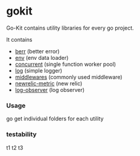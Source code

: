 # gokit

Go-Kit contains utility libraries for every go project. 

It contains 

- [berr](https://github.com/anuragsarkar97/gokit/tree/master/berr) (better error) 
- [env](https://github.com/anuragsarkar97/gokit/tree/master/env) (env data loader)
- [concurrent](https://github.com/anuragsarkar97/gokit/tree/master/concurrent) (single function worker pool)
- [log](https://github.com/anuragsarkar97/gokit/tree/master/log) (simple logger)
- [middlewares](https://github.com/anuragsarkar97/gokit/tree/master/middlewares) (commonly used middleware)
- [newrelic-metric](https://github.com/anuragsarkar97/gokit/tree/master/metric) (new relic)
- [log-observer](https://github.com/anuragsarkar97/gokit/tree/master/observer) (log observer)


### Usage 

go get individual folders for each utility 


### testability 

t1
t2
t3
